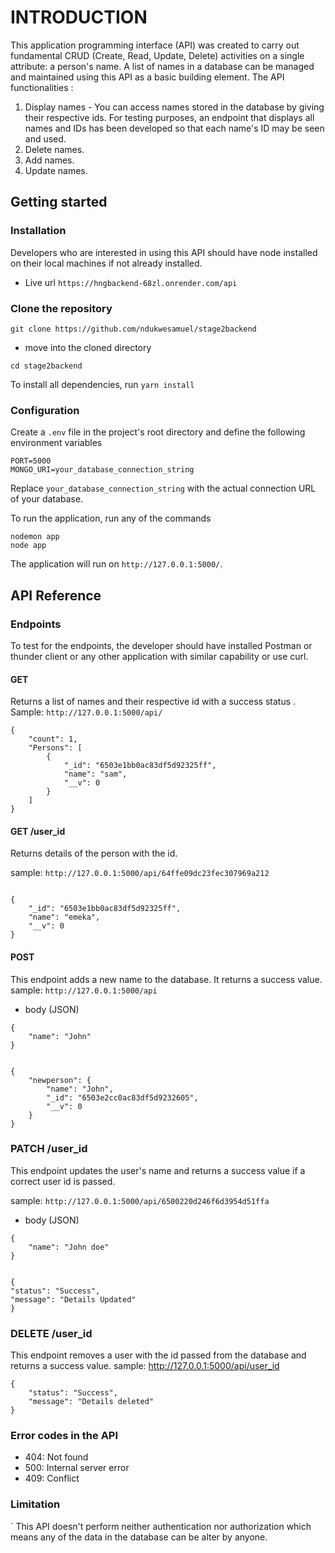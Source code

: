 # INTRODUCTION

This application programming interface (API) was created to carry out fundamental CRUD (Create, Read, Update, Delete) activities on a single attribute: a person's name. A list of names in a database can be managed and maintained using this API as a basic building element.
The API functionalities :

1.  Display names - You can access names stored in the database by giving their respective ids. For testing purposes, an endpoint that displays all names and IDs has been developed so that each name's ID may be seen and used.
2.  Delete names.
3.  Add names.
4.  Update names.

## Getting started

### Installation

Developers who are interested in using this API should have node installed on their local machines if not already installed.

- Live url `https://hngbackend-68zl.onrender.com/api`

### Clone the repository

```
git clone https://github.com/ndukwesamuel/stage2backend

```

- move into the cloned directory

```
cd stage2backend
```

To install all dependencies, run `yarn install`

### Configuration

Create a `.env` file in the project's root directory and define the following environment variables

```
PORT=5000
MONGO_URI=your_database_connection_string
```

Replace `your_database_connection_string` with the actual connection URL of your database.

To run the application, run any of the commands

```
nodemon app
node app
```

The application will run on `http://127.0.0.1:5000/`.

## API Reference

### Endpoints

To test for the endpoints, the developer should have installed Postman or thunder client or any other application with similar capability or use curl.

#### GET

Returns a list of names and their respective id with a success status .
Sample: `http://127.0.0.1:5000/api/`

```
{
    "count": 1,
    "Persons": [
        {
            "_id": "6503e1bb0ac83df5d92325ff",
            "name": "sam",
            "__v": 0
        }
    ]
}

```

#### GET /user_id

Returns details of the person with the id.

sample: `http://127.0.0.1:5000/api/64ffe09dc23fec307969a212`

```

{
    "_id": "6503e1bb0ac83df5d92325ff",
    "name": "emeka",
    "__v": 0
}

```

#### POST

This endpoint adds a new name to the database. It returns a success value.
sample: `http://127.0.0.1:5000/api`

- body (JSON)

```
{
    "name": "John"
}
```

```

{
    "newperson": {
        "name": "John",
        "_id": "6503e2cc0ac83df5d9232605",
        "__v": 0
    }
}

```

### PATCH /user_id

This endpoint updates the user's name and returns a success value if a correct user id is passed.

sample: `http://127.0.0.1:5000/api/6500220d246f6d3954d51ffa`

- body (JSON)

```
{
    "name": "John doe"
}
```

```

{
"status": "Success",
"message": "Details Updated"
}

```

### DELETE /user_id

This endpoint removes a user with the id passed from the database and returns a success value.
sample: http://127.0.0.1:5000/api/user_id

```
{
    "status": "Success",
    "message": "Details deleted"
}
```

### Error codes in the API

- 404: Not found
- 500: Internal server error
- 409: Conflict

### Limitation

` This API doesn't perform neither authentication nor authorization which means any of the data in the database can be alter by anyone.
